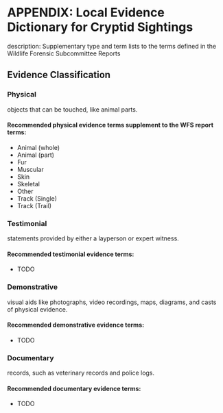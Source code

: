 # APPENDIX: Local Evidence Dictionary for Cryptid Sightings
description: Supplementary type and term lists to the terms defined in the Wildlife Forensic Subcommittee Reports


## Evidence Classification
###	Physical
objects that can be touched, like animal parts.
#### Recommended physical evidence terms supplement to the WFS report terms:
* Animal (whole)
* Animal (part)
* Fur
* Muscular
* Skin
* Skeletal
* Other
* Track (Single)
* Track (Trail)

###	Testimonial
statements provided by either a layperson or expert witness.

#### Recommended testimonial evidence terms:
* TODO

###	Demonstrative
visual aids like photographs, video recordings, maps, diagrams, and casts of physical evidence.

#### Recommended demonstrative evidence terms:
* TODO

###	Documentary
records, such as veterinary records and police logs.

#### Recommended documentary evidence terms:
* TODO

